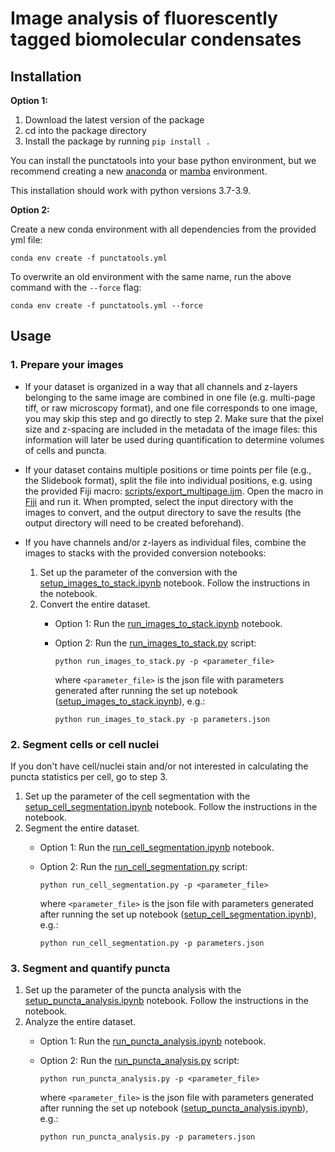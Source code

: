 # Image analysis of fluorescently tagged biomolecular condensates

## Installation

**Option 1:**

1. Download the latest version of the package
2. cd into the package directory
3. Install the package by running `pip install .`
    
You can install the punctatools into your base python environment, but we recommend creating 
a new [anaconda](https://docs.anaconda.com/anaconda/install/) 
or [mamba](https://github.com/mamba-org/mamba) environment. 

This installation should work with python versions 3.7-3.9.

**Option 2:**

Create a new conda environment with all dependencies from the provided yml file: 
   
`conda env create -f punctatools.yml`

To overwrite an old environment with the same name, run the above command with the `--force` flag:

`conda env create -f punctatools.yml --force`


## Usage

### 1. Prepare your images

- If your dataset is organized in a way that all channels and z-layers belonging to the same image 
  are combined in one file (e.g. multi-page tiff, or raw microscopy format), and one file corresponds
  to one image, you may skip this step and go directly to step 2. 
  Make sure that the pixel size and z-spacing are included in the metadata 
  of the image files: this information will later be used during 
  quantification to determine volumes of cells and puncta.
  
- If your dataset contains multiple positions or time points per file 
  (e.g., the Slidebook format), split the file into individual positions, e.g. using the provided 
  Fiji macro: [scripts/export_multipage.ijm](scripts/export_multipage.ijm). 
  Open the macro in [Fiji](https://imagej.net/software/fiji/) and run it. 
  When prompted, select the input directory with the images to convert, 
  and the output directory to save the results (the output directory will need to be 
  created beforehand).
  
- If you have channels and/or z-layers as individual files, combine the images to stacks
  with the provided conversion notebooks:

    1. Set up the parameter of the conversion with the 
    [setup_images_to_stack.ipynb](notebooks/setup_images_to_stack.ipynb) notebook. 
    Follow the instructions in the notebook.
    2. Convert the entire dataset.
       - Option 1: Run the [run_images_to_stack.ipynb](notebooks/run_images_to_stack.ipynb) 
         notebook.
       - Option 2: Run the [run_images_to_stack.py](scripts/run_images_to_stack.py) script: 
    
            ``python run_images_to_stack.py -p <parameter_file>``
    
            where `<parameter_file>` is the json file with parameters generated after running the set up 
    notebook ([setup_images_to_stack.ipynb](notebooks/setup_images_to_stack.ipynb)), e.g.:
         
            ``python run_images_to_stack.py -p parameters.json``
    
### 2. Segment cells or cell nuclei

If you don't have cell/nuclei stain and/or not interested in calculating the puncta statistics per cell, 
go to step 3.

1. Set up the parameter of the cell segmentation with the 
    [setup_cell_segmentation.ipynb](notebooks/setup_cell_segmentation.ipynb) notebook. 
    Follow the instructions in the notebook.
2. Segment the entire dataset.
   - Option 1: Run the [run_cell_segmentation.ipynb](notebooks/run_cell_segmentation.ipynb) 
     notebook.
   - Option 2: Run the [run_cell_segmentation.py](scripts/run_cell_segmentation.py) script: 

        ``python run_cell_segmentation.py -p <parameter_file>``

        where `<parameter_file>` is the json file with parameters generated after running the set up 
notebook ([setup_cell_segmentation.ipynb](notebooks/setup_cell_segmentation.ipynb)), e.g.:
     
        ``python run_cell_segmentation.py -p parameters.json``



### 3. Segment and quantify puncta

1. Set up the parameter of the puncta analysis with the 
    [setup_puncta_analysis.ipynb](notebooks/setup_puncta_analysis.ipynb) notebook. 
    Follow the instructions in the notebook.
2. Analyze the entire dataset.
   - Option 1: Run the [run_puncta_analysis.ipynb](notebooks/run_puncta_analysis.ipynb) 
     notebook.
   - Option 2: Run the [run_puncta_analysis.py](scripts/run_puncta_analysis.py) script: 

        ``python run_puncta_analysis.py -p <parameter_file>``

        where `<parameter_file>` is the json file with parameters generated after running the set up 
notebook ([setup_puncta_analysis.ipynb](notebooks/setup_puncta_analysis.ipynb)), e.g.:
     
        ``python run_puncta_analysis.py -p parameters.json``
     
